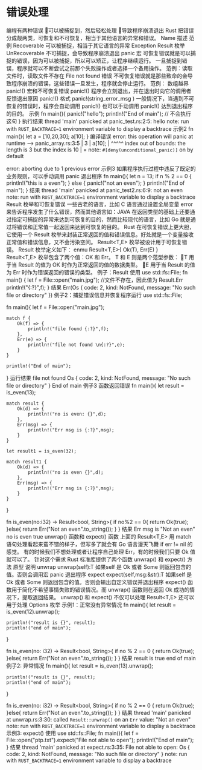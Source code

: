 # 错误处理

编程有两种错误
可以被捕捉到，然后轻松处理
导致程序崩溃退出
Rust 把错误分成靓两类，可恢复和不可恢复，相当于其他语言的异常和错误。
Name	描述	范例
Recoverable	可以被捕捉，相当于其它语言的异常 Exception	Result 枚举
UnRecoverable	不可捕捉，会导致程序崩溃退出	panic 宏
可恢复错误就是可以捕捉的错误，因为可以被捕捉，所以可以矫正，让程序继续运行。
一旦捕捉到错误，程序就可以不断尝试之前那个失败操作或者选择一个备用操作。
范例：读取文件时，读取文件不存在 File not found 错误
不可恢复错误就是那些致命的会导致程序崩溃的错误，这些错误一旦发生，程序就会停止运行。
范例： 数组越界
panic!() 宏和不可恢复错误
panic!() 程序会立刻退出，并在退出时向它的调用者反馈退出原因
panic!() 格式
panic!(string_error_msg )
一般情况下，当遇到不可恢复的错误时，程序会自动调用 panic!()
也可以手动调用 panic!() 达到退出程序的目的。
示例
fn main(){
  panic!("hello");
    println!("End of main"); // 不会执行这句
}
执行结果
thread 'main' panicked at panic_test.rs:2:5:
hello
note: run with `RUST_BACKTRACE=1` environment variable to display a backtrace
示例2
fn main(){
    let a = [10,20,30];
    a[10];
}
编译错误
error: this operation will panic at runtime
 --> panic_array.rs:3:5
  |
3 |     a[10];
  |     ^^^^^ index out of bounds: the length is 3 but the index is 10
  |
  = note: `#[deny(unconditional_panic)]` on by default

error: aborting due to 1 previous error
示例3
如果程序执行过程中违反了既定的业务规则，可以手动调用 panic 退出程序
fn main(){
    let n = 13;
    if n % 2 == 0 {
        println!("this is a even");
    } else {
        panic!("not an even");
    }
    println!("End of main");
}
结果
thread 'main' panicked at panic_test2.rs:6:9:
not an even
note: run with `RUST_BACKTRACE=1` environment variable to display a backtrace
Result 枚举和可恢复错误
一些古老的语言，比如 C 语言通过设置全局变量 error 来告诉程序发生了什么错误，然而其他语言如：JAVA 在返回类型的基础上还要通过指定可捕捉的异常来达到可恢复的目的，然而比较现代的语言，比如 Go 就是通过将错误和正常值一起返回来达到可恢复的目的。
Rust 在可恢复错误上更大胆，它使用一个 Result 枚举来封装正常返回的值和错误信息。好处就是一个变量接收正常值和错误信息，又不会污染空间。
Result<T,E> 枚举被设计用于可恢复错误。
Result 枚举定义如下：
enmu Result<T,E>{
  Ok(T),
  Err(E)
}
Result<T,E> 枚举包含了两个值：OK 和 Err。
T 和 E 则是两个范型参数：
T 用于当 Result 的值为 OK 时作为正常返回的值的数据类型。
E 用于当 Result 的值为 Err 时作为错误返回的错误的类型。
例子：Result 使用
use std::fs::File;
fn main() {
   let f = File::open("main.jpg"); //文件不存在，因此值为 Result.Err
   println!("{:?}",f);
}
结果
Err(Os { code: 2, kind: NotFound, message: "No such file or directory" })
例子2：捕捉错误信息并恢复程序运行
use std::fs::File;

fn main(){
    let f = File::open("main.jpg");

    match f {
        Ok(f) => {
            println!("file found {:?}",f);
        },
        Err(e) => {
            println!("file not found \n{:?}",e);
        }
    }

    println!("End of main");
}
运行结果
file not found 
Os { code: 2, kind: NotFound, message: "No such file or directory" }
End of main
例子3 函数返回错误
fn main(){
    let result = is_even(13);

    match result {
        Ok(d) => {
            println!("no is even: {}",d);
        },
        Err(msg) => {
            println!("Err msg is {:?}",msg);
        }
    }

    let result1 = is_even(32);

    match result1 {
        Ok(d) => {
            println!("no is even {}",d);
        },
        Err(msg) => {
            println!("Err msg is {:?}",msg);
        }
    }
}

fn is_even(no:i32) -> Result<bool, String>{
    if no%2 == 0{
        return Ok(true);
    }else{
        return Err("Not an even".to_string());
    }
}
结果
Err msg is "Not an even"
no is even true
unwrap() 函数和 expect() 函数
上面的 Result<T,E> 用 match 语句处理看起来蛮不错的样子，但写多了就会有 Go 语言漫天飞舞 if err != nil 的感觉。
有的时候我们不想处理或者让程序自己处理 Err，有的时候我们只要 Ok 值就可以了。
针对这个需求 Rust 标准库提供了两个函数 unwrap() 和 expect() 
方法	原型	说明
unwrap	unwrap(self):T	如果self 是 Ok 或者 Some 则返回包含的值。否则会调用宏 panic 退出程序
expect	expect(self,msg:&str):T	如果self 是 Ok 或者 Some 则返回包含的值。否则会输出自定义错误并退出程序
expect() 函数用于简化不希望事情失败的错误情况。而 unwrap() 函数则在返回 Ok 成功的情况下，提取返回结果。
unwrap() 和 expect() 不仅可以处理 Result<T,E> 还可以用于处理 Options<T> 枚举
示例1：正常没有异常情况
fn main(){
    let result = is_even(12).unwrap();

    println!("result is {}", result);
    println!("end of main");
}

fn is_even(no: i32) -> Result<bool, String>{
    if no % 2 == 0 {
        return Ok(true);
    }else{
        return Err("Not an even".to_string());
    }
}
结果
result is true
end of main
例子2: 异常情况
fn main(){
    let result = is_even(13).unwrap();

    println!("result is {}", result);
    println!("end of main");
}

fn is_even(no: i32) -> Result<bool, String>{
    if no % 2 == 0 {
        return Ok(true);
    }else{
        return Err("Not an even".to_string());
    }
}
结果
thread 'main' panicked at unwrap.rs:3:30:
called `Result::unwrap()` on an `Err` value: "Not an even"
note: run with `RUST_BACKTRACE=1` environment variable to display a backtrace
示例3: expect() 使用
use std::fs::File;
fn main(){
    let f = File::open("ptp.txt").expect("File not able to open");
    println!("End of main");
}
结果
thread 'main' panicked at expect.rs:3:35:
File not able to open: Os { code: 2, kind: NotFound, message: "No such file or directory" }
note: run with `RUST_BACKTRACE=1` environment variable to display a backtrace
